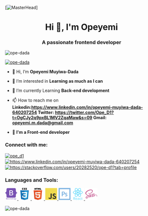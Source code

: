 [![MasterHead](https://i.pinimg.com/originals/f1/e7/34/f1e734f9cade86fe737a9aa404ad5677.gif)]
<h1 align="center">Hi 👋, I'm Opeyemi</h1>
<h3 align="center">A passionate frontend developer </h3>

<p align="left"> <img src="https://komarev.com/ghpvc/?username=ope-dada&label=Profile%20views&color=0e75b6&style=flat" alt="ope-dada" /> </p>

<p align="left"> <a href="https://github.com/ryo-ma/github-profile-trophy"><img src="https://github-profile-trophy.vercel.app/?username=ope-dada" alt="ope-dada" /></a> </p>



- 👋 Hi, I’m **Opeyemi Muyiwa-Dada**

- 👀 I’m interested in **Learning as much as I can**

- 🌱 I’m currently Learning **Back-end development**

- 📫 How to reach me on **Linkedin:https://www.linkedin.com/in/opeyemi-muyiwa-dada-640207254 Twitter: https://twitter.com/Ope_D1?t=OgCJy2q9pxBL1MV2ZqaMaw&s=09 Gmail: opeyemi.m.dada@gmail.com**

- 🤖 **I'm a Front-end developer**







<h3 align="left">Connect with me:</h3>
<p align="left">
<a href="https://twitter.com/ope_d1" target="blank"><img align="center" src="https://raw.githubusercontent.com/rahuldkjain/github-profile-readme-generator/master/src/images/icons/Social/twitter.svg" alt="ope_d1" height="30" width="40" /></a>
<a href="https://linkedin.com/in/https://www.linkedin.com/in/opeyemi-muyiwa-dada-640207254" target="blank"><img align="center" src="https://raw.githubusercontent.com/rahuldkjain/github-profile-readme-generator/master/src/images/icons/Social/linked-in-alt.svg" alt="https://www.linkedin.com/in/opeyemi-muyiwa-dada-640207254" height="30" width="40" /></a>
<a href="https://stackoverflow.com/users/https://stackoverflow.com/users/20282520/ope-d1?tab=profile" target="blank"><img align="center" src="https://raw.githubusercontent.com/rahuldkjain/github-profile-readme-generator/master/src/images/icons/Social/stack-overflow.svg" alt="https://stackoverflow.com/users/20282520/ope-d1?tab=profile" height="30" width="40" /></a>
</p>

<h3 align="left">Languages and Tools:</h3>
<p align="left"> <a href="https://getbootstrap.com" target="_blank" rel="noreferrer"> <img src="https://raw.githubusercontent.com/devicons/devicon/master/icons/bootstrap/bootstrap-plain-wordmark.svg" alt="bootstrap" width="40" height="40"/> </a> <a href="https://www.w3schools.com/css/" target="_blank" rel="noreferrer"> <img src="https://raw.githubusercontent.com/devicons/devicon/master/icons/css3/css3-original-wordmark.svg" alt="css3" width="40" height="40"/> </a> <a href="https://www.w3.org/html/" target="_blank" rel="noreferrer"> <img src="https://raw.githubusercontent.com/devicons/devicon/master/icons/html5/html5-original-wordmark.svg" alt="html5" width="40" height="40"/> </a> <a href="https://developer.mozilla.org/en-US/docs/Web/JavaScript" target="_blank" rel="noreferrer"> <img src="https://raw.githubusercontent.com/devicons/devicon/master/icons/javascript/javascript-original.svg" alt="javascript" width="40" height="40"/> </a> <a href="https://www.photoshop.com/en" target="_blank" rel="noreferrer"> <img src="https://raw.githubusercontent.com/devicons/devicon/master/icons/photoshop/photoshop-line.svg" alt="photoshop" width="40" height="40"/> </a> <a href="https://reactjs.org/" target="_blank" rel="noreferrer"> <img src="https://raw.githubusercontent.com/devicons/devicon/master/icons/react/react-original-wordmark.svg" alt="react" width="40" height="40"/> </a> <a href="https://sass-lang.com" target="_blank" rel="noreferrer"> <img src="https://raw.githubusercontent.com/devicons/devicon/master/icons/sass/sass-original.svg" alt="sass" width="40" height="40"/> </a> </p>

<p><img align="center" src="https://github-readme-stats.vercel.app/api/top-langs?username=ope-dada&show_icons=true&locale=en&layout=compact" alt="ope-dada" /></p>

